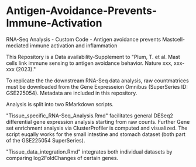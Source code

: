 # Antigen-Avoidance-Prevents-Immune-Activation

RNA-Seq Analysis - Custom Code - Antigen avoidance prevents Mastcell-mediated immune activation and inflammation

This Repository is a Data availability-Supplement to "Plum, T. et al. Mast cells link immune sensing to antigen avoidance behavior. Nature xxx, xxx-xxx (2023)."

To replicate the the downstream RNA-Seq data analysis, raw countmatrices must be downloaded from the Gene Expresseion Omnibus (SuperSeries ID: GSE225054). Metadata are included in this repository.


Analysis is split into two RMarkdown scripts. 

"Tissue_specific_RNA-Seq_Analysis.Rmd" facilitates general DESeq2 differential gene expression analysis starting from raw counts. Further Gene set enrichment analysis via ClusterProfiler is computed and visualized. The script euqally works for the small intestine and stomach dataset (both part of the GSE225054 SuperSeries).

"Tissue_data_integration.Rmd" integrates both individual datasets by comparing log2FoldChanges of certain genes.
